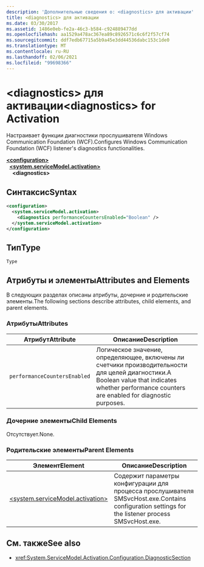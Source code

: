 ```yaml
---
description: 'Дополнительные сведения о: <diagnostics> для активации'
title: <diagnostics> для активации
ms.date: 03/30/2017
ms.assetid: 1486e0eb-fe2a-46c3-b584-c924889477dd
ms.openlocfilehash: aa1529a478ac367ea89c8926571c6c6f2f57cf74
ms.sourcegitcommit: ddf7edb67715a5b9a45e3dd44536dabc153c1de0
ms.translationtype: MT
ms.contentlocale: ru-RU
ms.lasthandoff: 02/06/2021
ms.locfileid: "99698366"
---
```

# <a name="diagnostics-for-activation"></a><span data-ttu-id="dd870-103">\<diagnostics> для активации</span><span class="sxs-lookup"><span data-stu-id="dd870-103">\<diagnostics> for Activation</span></span>

<span data-ttu-id="dd870-104">Настраивает функции диагностики прослушивателя Windows Communication Foundation (WCF).</span><span class="sxs-lookup"><span data-stu-id="dd870-104">Configures Windows Communication Foundation (WCF) listener's diagnostics functionalities.</span></span>  
  
[**\<configuration>**](../configuration-element.md)\
&nbsp;&nbsp;[**\<system.serviceModel.activation>**](system-servicemodel-activation.md)\
&nbsp;&nbsp;&nbsp;&nbsp;**\<diagnostics>**  
  
## <a name="syntax"></a><span data-ttu-id="dd870-105">Синтаксис</span><span class="sxs-lookup"><span data-stu-id="dd870-105">Syntax</span></span>  
  
```xml  
<configuration>
  <system.serviceModel.activation>
    <diagnostics performanceCountersEnabled="Boolean" />
  </system.serviceModel.activation>
</configuration>
```  
  
## <a name="type"></a><span data-ttu-id="dd870-106">Тип</span><span class="sxs-lookup"><span data-stu-id="dd870-106">Type</span></span>  

 `Type`  
  
## <a name="attributes-and-elements"></a><span data-ttu-id="dd870-107">Атрибуты и элементы</span><span class="sxs-lookup"><span data-stu-id="dd870-107">Attributes and Elements</span></span>  

 <span data-ttu-id="dd870-108">В следующих разделах описаны атрибуты, дочерние и родительские элементы.</span><span class="sxs-lookup"><span data-stu-id="dd870-108">The following sections describe attributes, child elements, and parent elements.</span></span>  
  
### <a name="attributes"></a><span data-ttu-id="dd870-109">Атрибуты</span><span class="sxs-lookup"><span data-stu-id="dd870-109">Attributes</span></span>  
  
|<span data-ttu-id="dd870-110">Атрибут</span><span class="sxs-lookup"><span data-stu-id="dd870-110">Attribute</span></span>|<span data-ttu-id="dd870-111">Описание</span><span class="sxs-lookup"><span data-stu-id="dd870-111">Description</span></span>|  
|---------------|-----------------|  
|`performanceCountersEnabled`|<span data-ttu-id="dd870-112">Логическое значение, определяющее, включены ли счетчики производительности для целей диагностики.</span><span class="sxs-lookup"><span data-stu-id="dd870-112">A Boolean value that indicates whether performance counters are enabled for diagnostic purposes.</span></span>|  
  
### <a name="child-elements"></a><span data-ttu-id="dd870-113">Дочерние элементы</span><span class="sxs-lookup"><span data-stu-id="dd870-113">Child Elements</span></span>  

 <span data-ttu-id="dd870-114">Отсутствует.</span><span class="sxs-lookup"><span data-stu-id="dd870-114">None.</span></span>  
  
### <a name="parent-elements"></a><span data-ttu-id="dd870-115">Родительские элементы</span><span class="sxs-lookup"><span data-stu-id="dd870-115">Parent Elements</span></span>  
  
|<span data-ttu-id="dd870-116">Элемент</span><span class="sxs-lookup"><span data-stu-id="dd870-116">Element</span></span>|<span data-ttu-id="dd870-117">Описание</span><span class="sxs-lookup"><span data-stu-id="dd870-117">Description</span></span>|  
|-------------|-----------------|  
|[\<system.serviceModel.activation>](system-servicemodel-activation.md)|<span data-ttu-id="dd870-118">Содержит параметры конфигурации для процесса прослушивателя SMSvcHost.exe.</span><span class="sxs-lookup"><span data-stu-id="dd870-118">Contains configuration settings for the listener process SMSvcHost.exe.</span></span>|  
  
## <a name="see-also"></a><span data-ttu-id="dd870-119">См. также</span><span class="sxs-lookup"><span data-stu-id="dd870-119">See also</span></span>

- <xref:System.ServiceModel.Activation.Configuration.DiagnosticSection>

